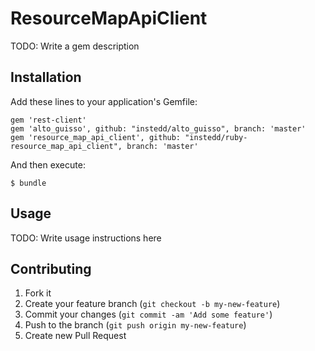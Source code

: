 # ResourceMapApiClient

TODO: Write a gem description

## Installation

Add these lines to your application's Gemfile:

```
gem 'rest-client'
gem 'alto_guisso', github: "instedd/alto_guisso", branch: 'master'
gem 'resource_map_api_client', github: "instedd/ruby-resource_map_api_client", branch: 'master'
```

And then execute:

```
$ bundle
```

## Usage

TODO: Write usage instructions here

## Contributing

1. Fork it
2. Create your feature branch (`git checkout -b my-new-feature`)
3. Commit your changes (`git commit -am 'Add some feature'`)
4. Push to the branch (`git push origin my-new-feature`)
5. Create new Pull Request
